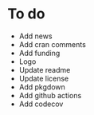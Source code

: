 # To do

- Add news
- Add cran comments
- Add funding
- Logo
- Update readme
- Update license
- Add pkgdown
- Add github actions
- Add codecov

